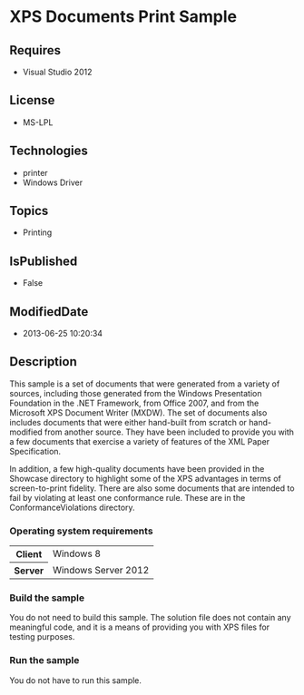 # XPS Documents Print Sample
## Requires
* Visual Studio 2012
## License
* MS-LPL
## Technologies
* printer
* Windows Driver
## Topics
* Printing
## IsPublished
* False
## ModifiedDate
* 2013-06-25 10:20:34
## Description

<div id="mainSection">
<p>This sample is a set of documents that were generated from a variety of sources, including those generated from the Windows Presentation Foundation in the .NET Framework, from Office 2007, and from the Microsoft XPS Document Writer (MXDW). The set of documents
 also includes documents that were either hand-built from scratch or hand-modified from another source. They have been included to provide you with a few documents that exercise a variety of features of the XML Paper Specification.
</p>
<p>In addition, a few high-quality documents have been provided in the Showcase directory to highlight some of the XPS advantages in terms of screen-to-print fidelity. There are also some documents that are intended to fail by violating at least one conformance
 rule. These are in the ConformanceViolations directory.</p>
<h3>Operating system requirements</h3>
<table>
<tbody>
<tr>
<th>Client</th>
<td><dt>Windows&nbsp;8 </dt></td>
</tr>
<tr>
<th>Server</th>
<td><dt>Windows Server&nbsp;2012 </dt></td>
</tr>
</tbody>
</table>
<h3>Build the sample</h3>
<p>You do not need to build this sample. The solution file does not contain any meaningful code, and it is a means of providing you with XPS files for testing purposes.</p>
<h3>Run the sample</h3>
<p>You do not have to run this sample.</p>
</div>

